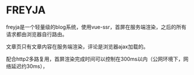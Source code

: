 # FREYJA
freyja是一个轻量级的blog系统，使用vue-ssr，首屏在服务端渲染，之后的所有请求都由浏览器自行路由。

文章页只有文章内容在服务端渲染，评论是浏览器ajax加载的。

配合http2多路复用，首屏渲染完成时间可以控制在300ms以内（公网环境下，网络延迟约30ms），